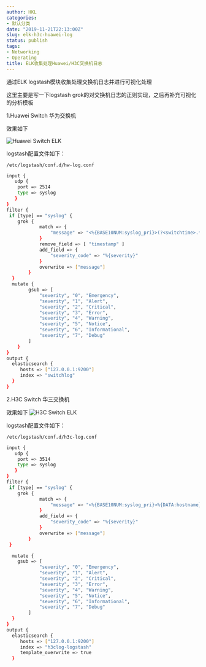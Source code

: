 ```yaml
---
author: HKL
categories:
- 默认分类
date: "2019-11-21T22:13:00Z"
slug: elk-h3c-huawei-log
status: publish
tags:
- Networking
- Operating
title: ELK收集处理Huawei/H3C交换机日志
---
```


通过ELK logstash模块收集处理交换机日志并进行可视化处理

这里主要是写一下logstash grok的对交换机日志的正则实现，之后再补充可视化的分析模板

1.Huawei Switch 华为交换机

效果如下

<!--more-->

![Huawei Switch ELK][1]

logstash配置文件如下：

`/etc/logstash/conf.d/hw-log.conf`
```bash
input {
   udp {
    port => 2514
    type => syslog 
   }
}
filter {
 if [type] == "syslog" {
 	grok {
            match => {
                "message" => "<%{BASE10NUM:syslog_pri}>(?<switchtime>.*) %{DATA:hostname} %{DATA:ddModuleName}/%{POSINT:severity}/%{DATA:Brief}:%{GREEDYDATA:message}"
            }
            remove_field => [ "timestamp" ]
            add_field => {
                "severity_code" => "%{severity}"
            }
            overwrite => ["message"]
        }
  }
  mutate {
        gsub => [
            "severity", "0", "Emergency",
            "severity", "1", "Alert",
            "severity", "2", "Critical",
            "severity", "3", "Error",
            "severity", "4", "Warning",
            "severity", "5", "Notice",
            "severity", "6", "Informational",
            "severity", "7", "Debug"
        ]
    }
}
output {
  elasticsearch {
     hosts => ["127.0.0.1:9200"]
     index => "switchlog"
  }
}

```

2.H3C Switch 华三交换机

效果如下
![H3C Switch ELK][2]

logstash配置文件如下：

`/etc/logstash/conf.d/h3c-log.conf`
```bash
input {
   udp {
    port => 3514
    type => syslog 
   }
}
filter {
 if [type] == "syslog" {
    grok {
            match => {
                "message" => "<%{BASE10NUM:syslog_pri}>%{DATA:hostname} %%%{DATA:vvmodule}/%{POSINT:severity}/%{DATA:digest}: %{GREEDYDATA:message}"
            }
            add_field => {
                "severity_code" => "%{severity}"
            }
            overwrite => ["message"]
        }     
 }

  mutate {
    gsub => [
            "severity", "0", "Emergency",
            "severity", "1", "Alert",
            "severity", "2", "Critical",
            "severity", "3", "Error",
            "severity", "4", "Warning",
            "severity", "5", "Notice",
            "severity", "6", "Informational",
            "severity", "7", "Debug"
        ]  
  }
}
output {
  elasticsearch {
     hosts => ["127.0.0.1:9200"]
     index => "h3clog-logstash"
     template_overwrite => true
  }

```

  [1]: https://img.ppuu.org/img/2019/11/20191122093131.png
  [2]: https://img.ppuu.org/img/2019/11/20191122093435.png